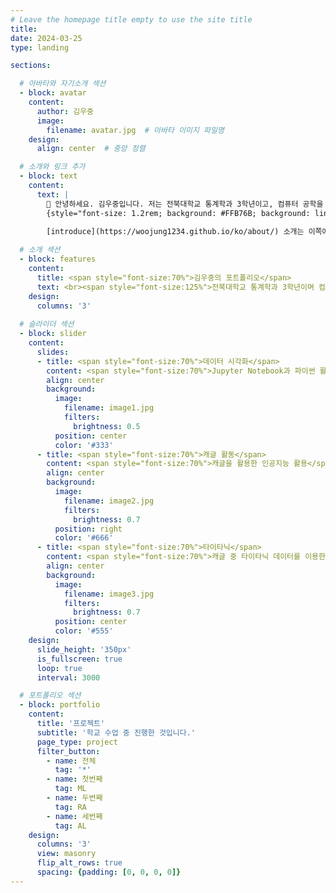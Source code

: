 ```yaml
---
# Leave the homepage title empty to use the site title
title: 
date: 2024-03-25
type: landing

sections:

  # 아바타와 자기소개 섹션
  - block: avatar
    content:
      author: 김우중
      image: 
        filename: avatar.jpg  # 아바타 이미지 파일명
    design:
      align: center  # 중앙 정렬

  # 소개와 링크 추가
  - block: text
    content:
      text: | 
        👋 안녕하세요. 김우중입니다. 저는 전북대학교 통계학과 3학년이고, 컴퓨터 공학을 복수 전공하고 있습니다.
        {style="font-size: 1.2rem; background: #FFB76B; background: linear-gradient(to right, #FFB76B 0%, #FFA73D 30%, #FF7C00 60%, #FF7F04 100%); -webkit-background-clip: text; -webkit-text-fill-color: transparent;"}
        
        [introduce](https://woojung1234.github.io/ko/about/) 소개는 이쪽에! 😍

  # 소개 섹션
  - block: features
    content:
      title: <span style="font-size:70%">김우중의 포트폴리오</span>
      text: <br><span style="font-size:125%">전북대학교 통계학과 3학년이며 컴퓨터 공학을 복수 전공하고 있습니다.</span> <br><br>
    design:
      columns: '3'
  
  # 슬라이더 섹션
  - block: slider
    content:
      slides:
      - title: <span style="font-size:70%">데이터 시각화</span>
        content: <span style="font-size:70%">Jupyter Notebook과 파이썬 활용</span>
        align: center
        background:
          image:
            filename: image1.jpg
            filters:
              brightness: 0.5
          position: center
          color: '#333'
      - title: <span style="font-size:70%">캐글 활동</span>
        content: <span style="font-size:70%">캐글을 활용한 인공지능 활용</span>
        align: center
        background:
          image:
            filename: image2.jpg
            filters:
              brightness: 0.7
          position: right
          color: '#666'
      - title: <span style="font-size:70%">타이타닉</span>
        content: <span style="font-size:70%">캐글 중 타이타닉 데이터를 이용한 데이터 분석</span>
        align: center
        background:
          image:
            filename: image3.jpg
            filters:
              brightness: 0.7
          position: center
          color: '#555'
    design:
      slide_height: '350px'
      is_fullscreen: true
      loop: true
      interval: 3000

  # 포트폴리오 섹션
  - block: portfolio
    content:
      title: '프로젝트'
      subtitle: '학교 수업 중 진행한 것입니다.'
      page_type: project
      filter_button:
        - name: 전체
          tag: '*'
        - name: 첫번째
          tag: ML
        - name: 두번째
          tag: RA
        - name: 세번째
          tag: AL
    design:
      columns: '3'
      view: masonry
      flip_alt_rows: true
      spacing: {padding: [0, 0, 0, 0]}
---
```

